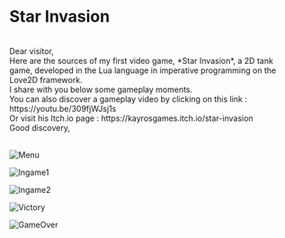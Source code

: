# Star Invasion  
<br/>  
Dear visitor,  
<br/>  
Here are the sources of my first video game, *Star Invasion*, a 2D tank game, developed in the Lua language in imperative programming on the Love2D framework.  
<br/>
I share with you below some gameplay moments.  
<br/>
You can also discover a gameplay video by clicking on this link : https://youtu.be/309fjWJsj1s  
<br/>
Or visit his Itch.io page : https://kayrosgames.itch.io/star-invasion  
<br/>  
Good discovery,  

<br/>

<br/>

![Menu](https://img.itch.zone/aW1hZ2UvMTQxODY3MS84MjkwOTc5LnBuZw==/original/1ydoCz.png)

![Ingame1](https://img.itch.zone/aW1hZ2UvMTQxODY3MS84MjkyMjA4LmdpZg==/original/gTFPzG.gif)

![Ingame2](https://img.itch.zone/aW1hZ2UvMTQxODY3MS84MjkyMjE2LmdpZg==/original/KtBh%2FX.gif)

![Victory](https://img.itch.zone/aW1hZ2UvMTQxODY3MS84MjkyMjI1LnBuZw==/original/dLwVM1.png)

![GameOver](https://img.itch.zone/aW1hZ2UvMTQxODY3MS84MjkyMjI3LnBuZw==/original/QD12h2.png)
